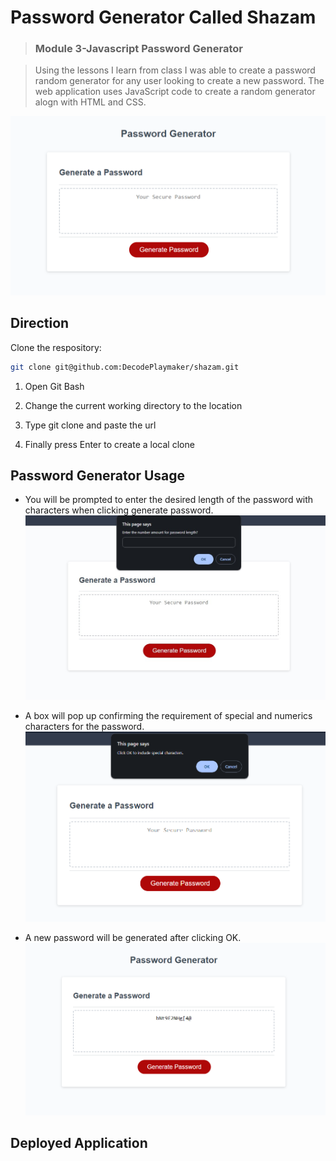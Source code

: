 # Password Generator Called Shazam
>### Module 3-Javascript Password Generator

>Using the lessons I learn from class I was able to create a password random generator for any user looking to create a new password. The web application uses JavaScript code to create a random generator alogn with HTML and CSS.

![img](./images/generator.png)

## Direction 

Clone the respository:

```sh
git clone git@github.com:DecodePlaymaker/shazam.git
```
1. Open Git Bash

2. Change the current working directory to the location 

3. Type git clone and paste the url

4. Finally press Enter to create a local clone


## Password Generator Usage

* You will be prompted to enter the desired length of the password with characters when clicking generate password.
![img](./images/input.jpg) 


* A box will pop up confirming the requirement of special and numerics characters for the password.
![img](./images/agree.png)


* A new password will be generated after clicking OK.
![img](./images/password.png)

## Deployed Application